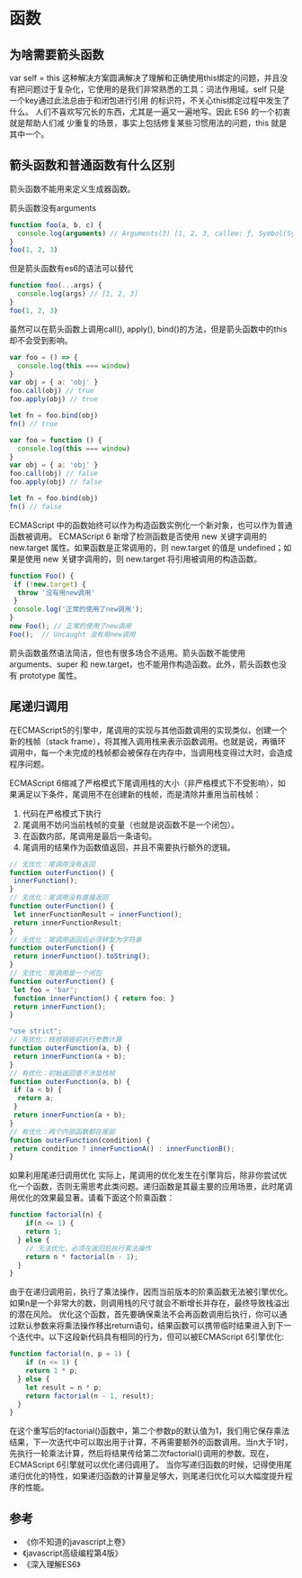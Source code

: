 # 函数

## 为啥需要箭头函数
var self = this 这种解决方案圆满解决了理解和正确使用this绑定的问题，并且没有把问题过于复杂化，它使用的是我们非常熟悉的工具：词法作用域。self 只是一个key通过此法总由于和闭包进行引用 的标识符，不关心this绑定过程中发生了什么。
 人们不喜欢写冗长的东西，尤其是一遍又一遍地写。因此 ES6 的一个初衷就是帮助人们减 少重复的场景，事实上包括修复某些习惯用法的问题，this 就是其中一个。

## 箭头函数和普通函数有什么区别

箭头函数不能用来定义生成器函数。

箭头函数没有arguments
```js
function foo(a, b, c) {
  console.log(arguments) // Arguments(3) [1, 2, 3, callee: ƒ, Symbol(Symbol.iterator): ƒ]
}
foo(1, 2, 3)
```
但是箭头函数有es6的语法可以替代
```js
function foo(...args) {
  console.log(args) // [1, 2, 3]
}
foo(1, 2, 3)
```

虽然可以在箭头函数上调用call(), apply(), bind()的方法，但是箭头函数中的this却不会受到影响。
```js
var foo = () => {
  console.log(this === window)
}
var obj = { a: 'obj' }
foo.call(obj) // true
foo.apply(obj) // true

let fn = foo.bind(obj)
fn() // true
```

```js
var foo = function () {
  console.log(this === window)
}
var obj = { a: 'obj' }
foo.call(obj) // false
foo.apply(obj) // false

let fn = foo.bind(obj)
fn() // false
```

ECMAScript 中的函数始终可以作为构造函数实例化一个新对象，也可以作为普通函数被调用。
ECMAScript 6 新增了检测函数是否使用 new 关键字调用的 new.target 属性。如果函数是正常调用的，则 new.target 的值是 undefined；如果是使用 new 关键字调用的，则 new.target 将引用被调用的构造函数。

```js
function Foo() {
 if (!new.target) {
  throw '没有用new调用'
 }
 console.log('正常的使用了new调用');
}
new Foo(); // 正常的使用了new调用
Foo();  // Uncaught 没有用new调用
```

箭头函数虽然语法简洁，但也有很多场合不适用。箭头函数不能使用 arguments、super 和 new.target，也不能用作构造函数。此外，箭头函数也没有 prototype 属性。

## 尾递归调用
在ECMAScript5的引擎中，尾调用的实现与其他函数调用的实现类似，创建一个新的栈帧（stack frame），将其推入调用栈来表示函数调用。也就是说，再循环调用中，每一个未完成的栈帧都会被保存在内存中，当调用栈变得过大时，会造成程序问题。

ECMAScript 6缩减了严格模式下尾调用栈的大小（非严格模式下不受影响），如果满足以下条件，尾调用不在创建新的栈帧，而是清除并重用当前栈帧：
1. 代码在严格模式下执行
2. 尾调用不妨问当前栈帧的变量（也就是说函数不是一个闭包）。
3. 在函数内部，尾调用是最后一条语句。
4. 尾调用的结果作为函数值返回，并且不需要执行额外的逻辑。

```js
// 无优化：尾调用没有返回
function outerFunction() {
 innerFunction();
}
// 无优化：尾调用没有直接返回
function outerFunction() {
 let innerFunctionResult = innerFunction();
 return innerFunctionResult;
}
// 无优化：尾调用返回后必须转型为字符串
function outerFunction() {
 return innerFunction().toString();
}
// 无优化：尾调用是一个闭包
function outerFunction() {
 let foo = 'bar';
 function innerFunction() { return foo; }
 return innerFunction();
} 
```

```js
"use strict";
// 有优化：栈帧销毁前执行参数计算
function outerFunction(a, b) {
 return innerFunction(a + b);
}
// 有优化：初始返回值不涉及栈帧
function outerFunction(a, b) {
 if (a < b) {
  return a;
 }
 return innerFunction(a + b);
}
// 有优化：两个内部函数都在尾部
function outerFunction(condition) {
 return condition ? innerFunctionA() : innerFunctionB();
} 
```
如果利用尾递归调用优化
实际上，尾调用的优化发生在引擎背后，除非你尝试优化一个函数，否则无需思考此类问题。递归函数是其最主要的应用场景，此时尾调用优化的效果最显著。请看下面这个阶乘函数：
```js
function factorial(n) {
	if(n <= 1) {
    return 1;
  } else {
  	// 无法优化，必须在返回后执行乘法操作
    return n * factorial(n - 1);
  }
}
```
由于在递归调用前，执行了乘法操作，因而当前版本的阶乘函数无法被引擎优化。如果n是一个非常大的数，则调用栈的尺寸就会不断增长并存在，最终导致栈溢出的潜在风险。
优化这个函数，首先要确保乘法不会再函数调用后执行，你可以通过默认参数来将乘法操作移出return语句，结果函数可以携带临时结果进入到下一个迭代中。以下这段新代码具有相同的行为，但可以被ECMAScript 6引擎优化:
```js
function factorial(n, p = 1) {
	if (n <= 1) {
  	return 1 * p;
  } else {
  	let result = n * p;
    return factorial(n - 1, result);
  }
}
```
在这个重写后的factorial()函数中，第二个参数p的默认值为1，我们用它保存乘法结果，下一次迭代中可以取出用于计算，不再需要额外的函数调用。当n大于1时，先执行一轮乘法计算，然后将结果传给第二次factorial()调用的参数。现在，ECMAScript 6引擎就可以优化递归调用了。
当你写递归函数的时候，记得使用尾递归优化的特性，如果递归函数的计算量足够大，则尾递归优化可以大幅度提升程序的性能。
## 参考
- 《你不知道的javascript上卷》
- 《javascript高级编程第4版》
- 《深入理解ES6》